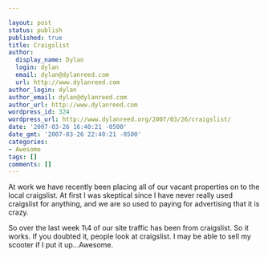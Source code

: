 ```yaml
---

layout: post
status: publish
published: true
title: Craigslist
author:
  display_name: Dylan
  login: dylan
  email: dylan@dylanreed.com
  url: http://www.dylanreed.com
author_login: dylan
author_email: dylan@dylanreed.com
author_url: http://www.dylanreed.com
wordpress_id: 324
wordpress_url: http://www.dylanreed.org/2007/03/26/craigslist/
date: '2007-03-26 16:40:21 -0500'
date_gmt: '2007-03-26 22:40:21 -0500'
categories:
- Awesome
tags: []
comments: []
---
```


At work we have recently been placing all of our vacant properties on to the local craigslist. At first I was skeptical since I have never really used craigslist for anything, and we are so used to paying for advertising that it is crazy. 

So over the last week 1\4 of our site traffic has been from craigslist. So it works. If you doubted it, people look at craigslist. I may be able to sell my scooter if I put it up...Awesome.
